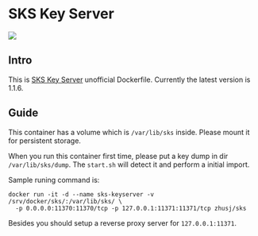 # SKS Key Server

![](https://images.microbadger.com/badges/image/zhusj/sks.svg)

## Intro

This is [SKS Key Server](https://bitbucket.org/skskeyserver/sks-keyserver) unofficial Dockerfile.
Currently the latest version is 1.1.6.

## Guide

This container has a volume which is `/var/lib/sks` inside. Please mount it for persistent storage.

When you run this container first time, please put a key dump in dir `/var/lib/sks/dump`. The `start.sh` will detect it and perform a initial import.

Sample runing command is:

```
docker run -it -d --name sks-keyserver -v /srv/docker/sks/:/var/lib/sks/ \
  -p 0.0.0.0:11370:11370/tcp -p 127.0.0.1:11371:11371/tcp zhusj/sks
```

Besides you should setup a reverse proxy server for `127.0.0.1:11371`.
